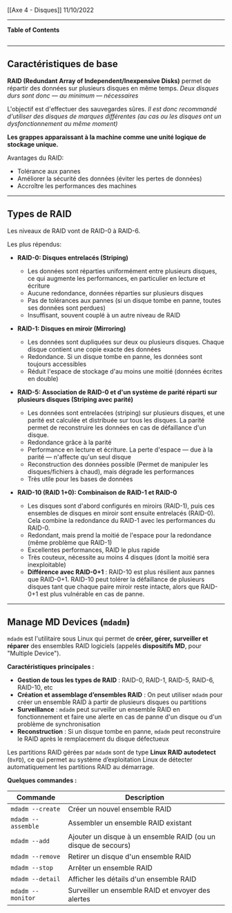 [[Axe 4 - Disques]]
11/10/2022
****
**Table of Contents**
```table-of-contents
```

****
## Caractéristiques de base

**RAID (Redundant Array of Independent/Inexpensive Disks)** permet de répartir des données sur plusieurs disques en même temps.
	*Deux disques durs sont donc — au minimum — nécessaires*

L'objectif est d'effectuer des sauvegardes sûres. 
	*Il est donc recommandé d'utiliser des disques de marques différentes (au cas ou les disques ont un dysfonctionnement au même moment)*


**Les grappes apparaissant à la machine comme une unité logique de stockage unique.**

Avantages du RAID: 
- Tolérance aux pannes 
- Améliorer la sécurité des données (éviter les pertes de données) 
- Accroître les performances des machines


****
## Types de RAID

Les niveaux de RAID vont de RAID-0 à RAID-6. 

Les plus répendus: 
- **RAID-0: Disques entrelacés (Striping)**
	- Les données sont réparties uniformément entre plusieurs disques, ce qui augmente les performances, en particulier en lecture et écriture
    - Aucune redondance, données réparties sur plusieurs disques 
    - Pas de tolérances aux pannes (si un disque tombe en panne, toutes ses données sont perdues)
    - Insuffisant, souvent couplé à un autre niveau de RAID 
    
- **RAID-1: Disques en miroir (Mirroring)** 
    - Les données sont dupliquées sur deux ou plusieurs disques. Chaque disque contient une copie exacte des données
    - Redondance. Si un disque tombe en panne, les données sont toujours accessibles
    - Réduit l'espace de stockage d'au moins une moitié (données écrites en double)
    
- **RAID-5: Association de RAID-0 et d'un système de parité réparti sur plusieurs disques (Striping avec parité)**
    - Les données sont entrelacées (striping) sur plusieurs disques, et une parité est calculée et distribuée sur tous les disques. La parité permet de reconstruire les données en cas de défaillance d'un disque.
    - Redondance grâce à la parité
    - Performance en lecture et écriture. La perte d'espace — due à la parité — n'affecte qu'un seul disque
    - Reconstruction des données possible (Permet de manipuler les disques/fichiers à chaud), mais dégrade les performances 
    - Très utile pour les bases de données 
    
- **RAID-10 (RAID 1+0): Combinaison de RAID-1 et RAID-0**
    - Les disques sont d'abord configurés en miroirs (RAID-1), puis ces ensembles de disques en miroir sont ensuite entrelacés (RAID-0). Cela combine la redondance du RAID-1 avec les performances du RAID-0. 
    - Redondant, mais prend la moitié de l'espace pour la redondance (même problème que RAID-1)
    - Excellentes performances, RAID le plus rapide 
    - Très couteux, nécessite au moins 4 disques (dont la moitié sera inexploitable)
    - **Différence avec RAID-0+1** : RAID-10 est plus résilient aux pannes que RAID-0+1. RAID-10 peut tolérer la défaillance de plusieurs disques tant que chaque paire miroir reste intacte, alors que RAID-0+1 est plus vulnérable en cas de panne.


****
## Manage MD Devices (`mdadm`)

`mdadm` est l'utilitaire sous Linux qui permet de **créer, gérer, surveiller et réparer** des ensembles RAID logiciels (appelés **dispositifs MD**, pour "Multiple Device").

**Caractéristiques principales :**
- **Gestion de tous les types de RAID** : RAID-0, RAID-1, RAID-5, RAID-6, RAID-10, etc
- **Création et assemblage d’ensembles RAID** : On peut utiliser `mdadm` pour créer un ensemble RAID à partir de plusieurs disques ou partitions
- **Surveillance** : `mdadm` peut surveiller un ensemble RAID en fonctionnement et faire une alerte en cas de panne d'un disque ou d'un problème de synchronisation
- **Reconstruction** : Si un disque tombe en panne, `mdadm` peut reconstruire le RAID après le remplacement du disque défectueux


Les partitions RAID gérées par `mdadm` sont de type **Linux RAID autodetect** (`0xFD`), ce qui permet au système d’exploitation Linux de détecter automatiquement les partitions RAID au démarrage.


**Quelques commandes :**

| **Commande**       | **Description**                                                |
| ------------------ | -------------------------------------------------------------- |
| `mdadm --create`   | Créer un nouvel ensemble RAID                                  |
| `mdadm --assemble` | Assembler un ensemble RAID existant                            |
| `mdadm --add`      | Ajouter un disque à un ensemble RAID (ou un disque de secours) |
| `mdadm --remove`   | Retirer un disque d'un ensemble RAID                           |
| `mdadm --stop`     | Arrêter un ensemble RAID                                       |
| `mdadm --detail`   | Afficher les détails d'un ensemble RAID                        |
| `mdadm --monitor`  | Surveiller un ensemble RAID et envoyer des alertes             |


